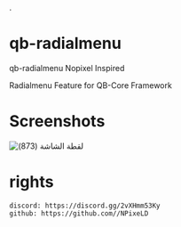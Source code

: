 .

# qb-radialmenu

qb-radialmenu Nopixel Inspired

Radialmenu Feature for QB-Core Framework

# Screenshots

![‏‏لقطة الشاشة (873)](https://user-images.githubusercontent.com/113031294/230511095-d0800f7c-ffd9-404f-a017-326fa314a800.png)


# rights

    discord: https://discord.gg/2vXHmm53Ky
    github: https://github.com//NPixeLD
